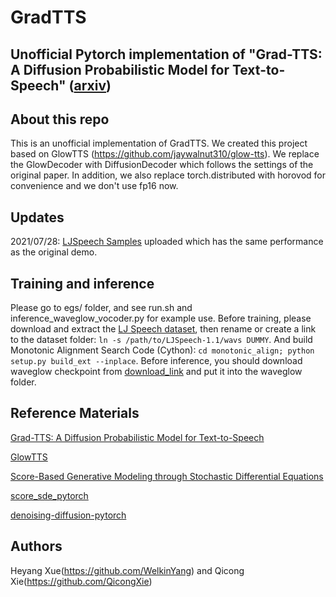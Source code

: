 # GradTTS
## Unofficial Pytorch implementation of "Grad-TTS: A Diffusion Probabilistic Model for Text-to-Speech" ([arxiv](https://arxiv.org/abs/2105.06337))

## About this repo
This is an unofficial implementation of GradTTS. We created this project based on GlowTTS (https://github.com/jaywalnut310/glow-tts). We replace the GlowDecoder with DiffusionDecoder which follows the settings of the original paper. In addition, we also replace torch.distributed with horovod for convenience and we don't use fp16 now.

## Updates

2021/07/28: [LJSpeech Samples](https://github.com/WelkinYang/GradTTS/tree/main/egs/gradtts_n_1000/n_1000_steps_259000_ljspeech_hifigan) uploaded which has the same performance as the original demo.

## Training and inference
Please go to egs/ folder, and see run.sh and inference_waveglow_vocoder.py for example use. Before training, please download and extract the [LJ Speech dataset](https://keithito.com/LJ-Speech-Dataset/), then rename or create a link to the dataset folder: `ln -s /path/to/LJSpeech-1.1/wavs DUMMY`. And build Monotonic Alignment Search Code (Cython): `cd monotonic_align; python setup.py build_ext --inplace`.  Before inference, you should download waveglow checkpoint from [download_link](https://drive.google.com/file/d/1rpK8CzAAirq9sWZhe9nlfvxMF1dRgFbF/view) and put it into the waveglow folder.

## Reference Materials
[Grad-TTS: A Diffusion Probabilistic Model for Text-to-Speech](https://arxiv.org/abs/2105.06337)

[GlowTTS](https://github.com/jaywalnut310/glow-tts)

[Score-Based Generative Modeling through Stochastic Differential Equations](https://openreview.net/forum?id=PxTIG12RRHS)

[score_sde_pytorch](https://github.com/yang-song/score_sde_pytorch)

[denoising-diffusion-pytorch](https://github.com/lucidrains/denoising-diffusion-pytorch)

## Authors
Heyang Xue(https://github.com/WelkinYang) and Qicong Xie(https://github.com/QicongXie)




